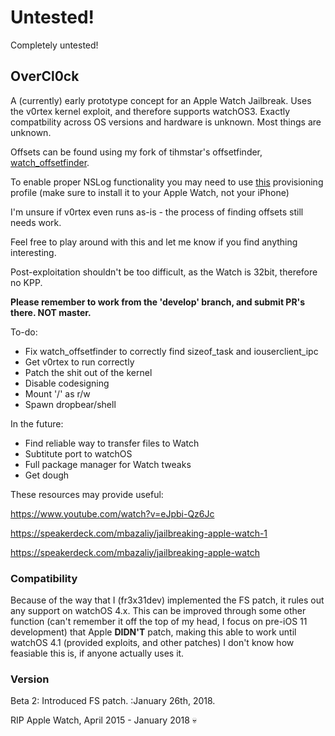 # Untested!
Completely untested!
## OverCl0ck

A (currently) early prototype concept for an Apple Watch Jailbreak. Uses the v0rtex kernel exploit, and therefore supports watchOS3. Exactly compatbility across OS versions and hardware is unknown. Most things are unknown.

Offsets can be found using my fork of tihmstar's offsetfinder, [watch_offsetfinder](https://github.com/PsychoTea/watch_offsetfinder).

To enable proper NSLog functionality you may need to use [this](http://dl.sparko.me/watchOSlogging.mobileconfig) provisioning profile (make sure to install it to your Apple Watch, not your iPhone)

I'm unsure if v0rtex even runs as-is - the process of finding offsets still needs work.

Feel free to play around with this and let me know if you find anything interesting.

Post-exploitation shouldn't be too difficult, as the Watch is 32bit, therefore no KPP.

**Please remember to work from the 'develop' branch, and submit PR's there. NOT master.**

To-do:
- Fix watch_offsetfinder to correctly find sizeof_task and iouserclient_ipc
- Get v0rtex to run correctly
- Patch the shit out of the kernel
- Disable codesigning
- Mount '/' as r/w
- Spawn dropbear/shell

In the future:
- Find reliable way to transfer files to Watch
- Subtitute port to watchOS
- Full package manager for Watch tweaks
- Get dough

These resources may provide useful:

https://www.youtube.com/watch?v=eJpbi-Qz6Jc

https://speakerdeck.com/mbazaliy/jailbreaking-apple-watch-1

https://speakerdeck.com/mbazaliy/jailbreaking-apple-watch

### Compatibility
Because of the way that I (fr3x31dev) implemented the FS patch, it rules out any support on watchOS 4.x. This can be improved through some other function (can't remember it off the top of my head, I focus on pre-iOS 11 development) that Apple **DIDN'T** patch, making this able to work until watchOS 4.1 (provided exploits, and other patches) I don't know how feasiable this is, if anyone actually uses it.

### Version
Beta 2: Introduced FS patch. :January 26th, 2018.

RIP Apple Watch, April 2015 - January 2018 💀
